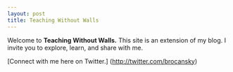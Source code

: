 ```yaml
---
layout: post
title: Teaching Without Walls
---
```


Welcome to **Teaching Without Walls.** This site is an extension of my blog. I invite you to explore, learn, and share with me. 

[Connect with me here on Twitter.] (http://twitter.com/brocansky)

